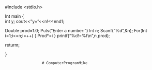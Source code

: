 #include <stdio.h>
 
Int main <void>
{  
 int y;
cout<<”y=”<<n!<<end1;

   Double prod=1.0;
   Puts(“Enter a number:”)
   Int n;
   Scanf(“%d”,&n);
   For(Int i=1;i<=n;i=++)
   {
     Prod*=i
}
printf(“%d!=%f\n”,n,prod);
 
returm;
 
}
                     
                     # ComputerProgramMike

